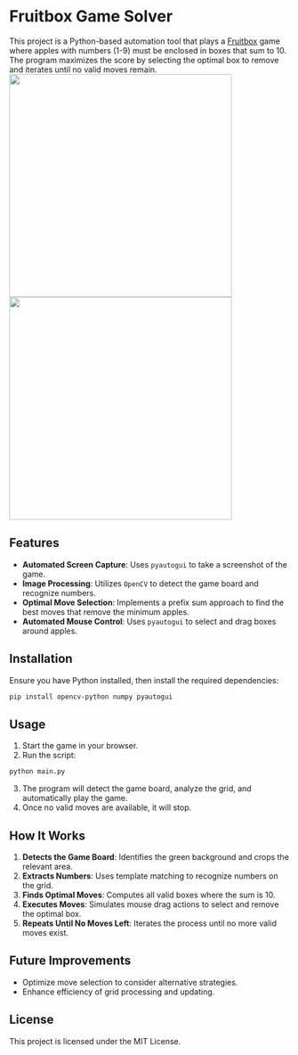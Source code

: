 # Fruitbox Game Solver

This project is a Python-based automation tool that plays a [Fruitbox](https://www.gamesaien.com/game/fruit_box_a/) game where apples with numbers (1-9) must be enclosed in boxes that sum to 10. The program maximizes the score by selecting the optimal box to remove and iterates until no valid moves remain.\
<img src="https://github.com/user-attachments/assets/070c9ba5-3ab6-493c-9729-03ccec5f9471" width=400>
<img src="https://github.com/user-attachments/assets/d6a30915-2f8f-424b-98f9-6433c48bca42" width=400>

## Features
- **Automated Screen Capture**: Uses `pyautogui` to take a screenshot of the game.
- **Image Processing**: Utilizes `OpenCV` to detect the game board and recognize numbers.
- **Optimal Move Selection**: Implements a prefix sum approach to find the best moves that remove the minimum apples.
- **Automated Mouse Control**: Uses `pyautogui` to select and drag boxes around apples.

## Installation

Ensure you have Python installed, then install the required dependencies:

```sh
pip install opencv-python numpy pyautogui
```

## Usage

1. Start the game in your browser.
2. Run the script:

```sh
python main.py
```

3. The program will detect the game board, analyze the grid, and automatically play the game.
4. Once no valid moves are available, it will stop.

## How It Works

1. **Detects the Game Board**: Identifies the green background and crops the relevant area.
2. **Extracts Numbers**: Uses template matching to recognize numbers on the grid.
3. **Finds Optimal Moves**: Computes all valid boxes where the sum is 10.
4. **Executes Moves**: Simulates mouse drag actions to select and remove the optimal box.
5. **Repeats Until No Moves Left**: Iterates the process until no more valid moves exist.

## Future Improvements
- Optimize move selection to consider alternative strategies.
- Enhance efficiency of grid processing and updating.

## License
This project is licensed under the MIT License.

